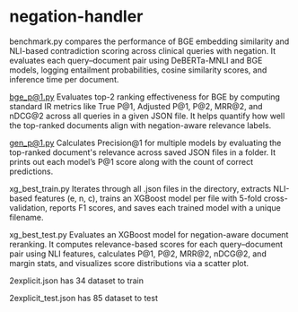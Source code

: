 # negation-handler
benchmark.py
compares the performance of BGE embedding similarity and NLI-based contradiction scoring across clinical queries with negation. It evaluates each query–document pair using DeBERTa-MNLI and BGE models, logging entailment probabilities, cosine similarity scores, and inference time per document.

bge_p@1.py
Evaluates top-2 ranking effectiveness for BGE by computing standard IR metrics like True P@1, Adjusted P@1, P@2, MRR@2, and nDCG@2 across all queries in a given JSON file. It helps quantify how well the top-ranked documents align with negation-aware relevance labels.

gen_p@1.py
Calculates Precision@1 for multiple models by evaluating the top-ranked document's relevance across saved JSON files in a folder. It prints out each model’s P@1 score along with the count of correct predictions.

xg_best_train.py
Iterates through all .json files in the directory, extracts NLI-based features (e, n, c), trains an XGBoost model per file with 5-fold cross-validation, reports F1 scores, and saves each trained model with a unique filename.

xg_best_test.py
Evaluates an XGBoost model for negation-aware document reranking. It computes relevance-based scores for each query–document pair using NLI features, calculates P@1, P@2, MRR@2, nDCG@2, and margin stats, and visualizes score distributions via a scatter plot.

2explicit.json
has 34 dataset to train


2explicit_test.json
has 85 dataset to test 